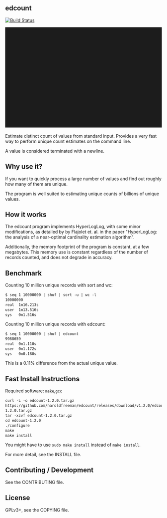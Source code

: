 edcount
-------

[![Build Status](https://travis-ci.com/haroldfreeman/edcount.svg?branch=master)](https://travis-ci.com/haroldfreeman/edcount)

![edcount demo animation](./demo/edcount_demo.svg)

Estimate distinct count of values from standard input. Provides a very fast
way to perform unique count estimates on the command line.

A value is considered terminated with a newline.

Why use it?
-----------

If you want to quickly process a large number of values and find out roughly
how many of them are unique.

The program is well suited to estimating unique counts of billions of unique
values.

How it works
------------

The edcount program implements HyperLogLog, with some minor modifications,
as detailed by by Flajolet et. al. in the paper "HyperLogLog: the analysis of
a near-optimal cardinality estimation algorithm".

Additionally, the memory footprint of the program is constant, at a few
megabytes. This memory use is constant regardless of the number of records
counted, and does not degrade in accuracy.

Benchmark
---------

Counting 10 million unique records with sort and wc:

```
$ seq 1 10000000 | shuf | sort -u | wc -l
10000000
real  1m16.213s
user  1m13.516s
sys   0m1.516s
```

Counting 10 million unique records with edcount:

```
$ seq 1 10000000 | shuf | edcount
9988659
real  0m1.110s
user  0m1.172s
sys   0m0.180s
```

This is a 0.11% difference from the actual unique value.

Fast Install Instructions
-------------------------

Required software: `make`,`gcc`

```
curl -L -o edcount-1.2.0.tar.gz https://github.com/haroldfreeman/edcount/releases/download/v1.2.0/edcount-1.2.0.tar.gz
tar -xzvf edcount-1.2.0.tar.gz
cd edcount-1.2.0
./configure
make
make install
```

You might have to use `sudo make install` instead of `make install`.

For more detail, see the INSTALL file.

Contributing / Development
--------------------------

See the CONTRIBUTING file.

License
-------

GPLv3+, see the COPYING file.
